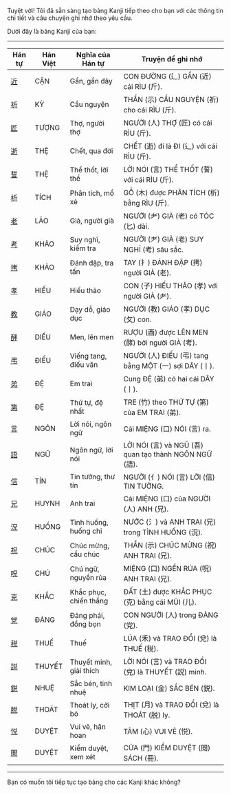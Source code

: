 Tuyệt vời\! Tôi đã sẵn sàng tạo bảng Kanji tiếp theo cho bạn với các thông tin chi tiết và câu chuyện ghi nhớ theo yêu cầu.

Dưới đây là bảng Kanji của bạn:

-----

| Hán tự | Hán Việt | Nghĩa của Hán tự | Truyện để ghi nhớ |
|---|---|---|---|
| [近](https://www.google.com/search?q=https://mazii.net/vi-VN/search/kanji/javi/%E8%BF%91) | CẬN | Gần, gần đây | CON ĐƯỜNG (辶) GẦN (近) cái RÌU (斤). |
| [祈](https://www.google.com/search?q=https://mazii.net/vi-VN/search/kanji/javi/%E7%A5%88) | KỲ | Cầu nguyện | THẦN (示) CẦU NGUYỆN (祈) cho cái RÌU (斤). |
| [匠](https://www.google.com/search?q=https://mazii.net/vi-VN/search/kanji/javi/%E5%8C%A0) | TƯỢNG | Thợ, người thợ | NGƯỜI (人) THỢ (匠) có cái RÌU (斤). |
| [逝](https://www.google.com/search?q=https://mazii.net/vi-VN/search/kanji/javi/%E9%80%9D) | THỆ | Chết, qua đời | CHẾT (逝) đi là ĐI (辶) với cái RÌU (斤). |
| [誓](https://www.google.com/search?q=https://mazii.net/vi-VN/search/kanji/javi/%E8%AA%93) | THỆ | Thề thốt, lời thề | LỜI NÓI (言) THỀ THỐT (誓) với cái RÌU (斤). |
| [析](https://www.google.com/search?q=https://mazii.net/vi-VN/search/kanji/javi/%E6%9E%90) | TÍCH | Phân tích, mổ xẻ | GỖ (木) được PHÂN TÍCH (析) bằng RÌU (斤). |
| [老](https://www.google.com/search?q=https://mazii.net/vi-VN/search/kanji/javi/%E8%80%81) | LÃO | Già, người già | NGƯỜI (耂) GIÀ (老) có TÓC (匕) dài. |
| [考](https://www.google.com/search?q=https://mazii.net/vi-VN/search/kanji/javi/%E8%80%83) | KHẢO | Suy nghĩ, kiểm tra | NGƯỜI (耂) GIÀ (老) SUY NGHĨ (考) sâu sắc. |
| [拷](https://www.google.com/search?q=https://mazii.net/vi-VN/search/kanji/javi/%E6%8B%B7) | KHẢO | Đánh đập, tra tấn | TAY (扌) ĐÁNH ĐẬP (拷) người GIÀ (老). |
| [孝](https://www.google.com/search?q=https://mazii.net/vi-VN/search/kanji/javi/%E5%AD%9D) | HIẾU | Hiếu thảo | CON (子) HIẾU THẢO (孝) với người GIÀ (耂). |
| [教](https://www.google.com/search?q=https://mazii.net/vi-VN/search/kanji/javi/%E6%95%99) | GIÁO | Dạy dỗ, giáo dục | NGƯỜI (教) GIÁO (孝) DỤC (攵) con. |
| [酵](https://www.google.com/search?q=https://mazii.net/vi-VN/search/kanji/javi/%E9%85%B5) | DIẾU | Men, lên men | RƯỢU (酉) được LÊN MEN (酵) bởi người GIÀ (考). |
| [弔](https://www.google.com/search?q=https://mazii.net/vi-VN/search/kanji/javi/%E5%BC%94) | ĐIẾU | Viếng tang, điếu văn | NGƯỜI (人) ĐIẾU (弔) tang bằng MỘT (一) sợi DÂY (丨). |
| [弟](https://www.google.com/search?q=https://mazii.net/vi-VN/search/kanji/javi/%E5%BC%9F) | ĐỆ | Em trai | Cung ĐỆ (弟) có hai cái DÂY (丨). |
| [第](https://www.google.com/search?q=https://mazii.net/vi-VN/search/kanji/javi/%E7%AC%AC) | ĐỆ | Thứ tự, đệ nhất | TRE (竹) theo THỨ TỰ (第) của EM TRAI (弟). |
| [言](https://www.google.com/search?q=https://mazii.net/vi-VN/search/kanji/javi/%E8%A8%80) | NGÔN | Lời nói, ngôn ngữ | Cái MIỆNG (口) NÓI (言) ra. |
| [語](https://www.google.com/search?q=https://mazii.net/vi-VN/search/kanji/javi/%E8%AA%9E) | NGỮ | Ngôn ngữ, lời nói | LỜI NÓI (言) và NGŨ (吾) quan tạo thành NGÔN NGỮ (語). |
| [信](https://www.google.com/search?q=https://mazii.net/vi-VN/search/kanji/javi/%E4%BF%A1) | TÍN | Tin tưởng, thư tín | NGƯỜI (亻) NÓI (言) LỜI (信) TIN TƯỞNG. |
| [兄](https://www.google.com/search?q=https://mazii.net/vi-VN/search/kanji/javi/%E5%85%84) | HUYNH | Anh trai | Cái MIỆNG (口) của NGƯỜI (人) ANH (兄). |
| [況](https://www.google.com/search?q=https://mazii.net/vi-VN/search/kanji/javi/%E6%B3%81) | HUỐNG | Tình huống, huống chi | NƯỚC (氵) và ANH TRAI (兄) trong TÌNH HUỐNG (況). |
| [祝](https://www.google.com/search?q=https://mazii.net/vi-VN/search/kanji/javi/%E7%A5%9D) | CHÚC | Chúc mừng, cầu chúc | THẦN (示) CHÚC MỪNG (祝) ANH TRAI (兄). |
| [呪](https://www.google.com/search?q=https://mazii.net/vi-VN/search/kanji/javi/%E5%91%AA) | CHÚ | Chú ngữ, nguyền rủa | MIỆNG (口) NGỀN RỦA (呪) ANH TRAI (兄). |
| [克](https://www.google.com/search?q=https://mazii.net/vi-VN/search/kanji/javi/%E5%85%8B) | KHẮC | Khắc phục, chiến thắng | ĐẤT (土) được KHẮC PHỤC (克) bằng cái MŨI (儿). |
| [党](https://www.google.com/search?q=https://mazii.net/vi-VN/search/kanji/javi/%E5%85%9A) | ĐẢNG | Đảng phái, đồng bọn | CON NGƯỜI (人) trong ĐẢNG (党). |
| [税](https://www.google.com/search?q=https://mazii.net/vi-VN/search/kanji/javi/%E7%A8%8E) | THUẾ | Thuế | LÚA (禾) và TRAO ĐỔI (兌) là THUẾ (税). |
| [説](https://www.google.com/search?q=https://mazii.net/vi-VN/search/kanji/javi/%E8%AA%AC) | THUYẾT | Thuyết minh, giải thích | LỜI NÓI (言) và TRAO ĐỔI (兌) là THUYẾT (説) minh. |
| [鋭](https://www.google.com/search?q=https://mazii.net/vi-VN/search/kanji/javi/%E9%8B%AD) | NHUỆ | Sắc bén, tinh nhuệ | KIM LOẠI (金) SẮC BÉN (鋭). |
| [脱](https://www.google.com/search?q=https://mazii.net/vi-VN/search/kanji/javi/%E8%84%B1) | THOÁT | Thoát ly, cởi bỏ | THỊT (月) và TRAO ĐỔI (兌) là THOÁT (脱) ly. |
| [悦](https://www.google.com/search?q=https://mazii.net/vi-VN/search/kanji/javi/%E6%82%A6) | DUYỆT | Vui vẻ, hân hoan | TÂM (心) VUI VẺ (悦). |
| [閲](https://www.google.com/search?q=https://mazii.net/vi-VN/search/kanji/javi/%E9%96%B2) | DUYỆT | Kiểm duyệt, xem xét | CỬA (門) KIỂM DUYỆT (閲) SÁCH (冊). |

-----

Bạn có muốn tôi tiếp tục tạo bảng cho các Kanji khác không?